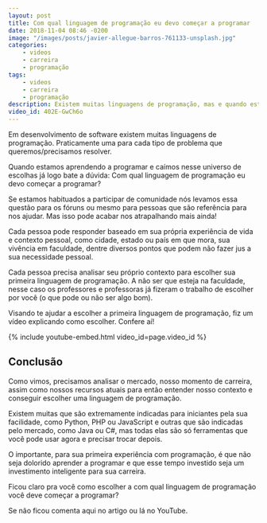 ```yaml
---
layout: post
title: Com qual linguagem de programação eu devo começar a programar
date: 2018-11-04 08:46 -0200
image: "/images/posts/javier-allegue-barros-761133-unsplash.jpg"
categories:
    - videos
    - carreira
    - programação
tags:
    - videos
    - carreira
    - programação
description: Existem muitas linguagens de programação, mas e quando estamos começando a programar, com qual devemos começar?
video_id: 402E-GwCh6o
---
```


Em desenvolvimento de software existem muitas linguagens de programação. Praticamente uma para cada tipo de problema que queremos/precisamos resolver.

Quando estamos aprendendo a programar e caímos nesse universo de escolhas já logo bate a dúvida: Com qual linguagem de programação eu devo começar a programar?

Se estamos habituados a participar de comunidade nós levamos essa questão para os fóruns ou mesmo para pessoas que são referência para nos ajudar. Mas isso pode acabar nos atrapalhando mais ainda!

Cada pessoa pode responder baseado em sua própria experiência de vida e contexto pessoal, como cidade, estado ou país em que mora, sua vivência em faculdade, dentre diversos pontos que podem não fazer jus a sua necessidade pessoal.

Cada pessoa precisa analisar seu próprio contexto para escolher sua primeira linguagem de programação. A não ser que esteja na faculdade, nesse caso os professores e professoras já fizeram o trabalho de escolher por você (o que pode ou não ser algo bom).

Visando te ajudar a escolher a primeira linguagem de programação, fiz um vídeo explicando como escolher. Confere aí! 

{% include youtube-embed.html video_id=page.video_id %}

## Conclusão

Como vimos, precisamos analisar o mercado, nosso momento de carreira, assim como nossos recursos atuais para então entender nosso contexto e conseguir escolher uma linguagem de programação.

Existem muitas que são extremamente indicadas para iniciantes pela sua facilidade, como Python, PHP ou JavaScript e outras que são indicadas pelo mercado, como Java ou C#, mas todas elas são só ferramentas que você pode usar agora e precisar trocar depois.

O importante, para sua primeira experiência com programação, é que não seja dolorido aprender a programar e que esse tempo investido seja um investimento inteligente para sua carreira.

Ficou claro pra você como escolher a com qual linguagem de programação você deve começar a programar?

Se não ficou comenta aqui no artigo ou lá no YouTube.
